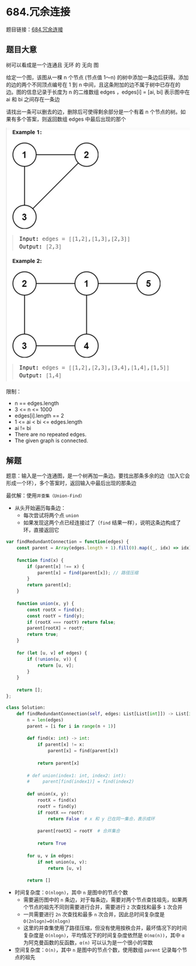 # 684.冗余连接

题目链接：[684.冗余连接](https://leetcode.cn/problems/redundant-connection/)

## 题目大意

树可以看成是一个连通且 无环 的 无向 图

给定一个图，该图从一棵 n 个节点 (节点值 1～n) 的树中添加一条边后获得。添加的边的两个不同顶点编号在 1 到 n 中间，且这条附加的边不属于树中已存在的边。图的信息记录于长度为 n 的二维数组 edges ，edges[i] = [ai, bi] 表示图中在 ai 和 bi 之间存在一条边

请找出一条可以删去的边，删除后可使得剩余部分是一个有着 n 个节点的树。如果有多个答案，则返回数组 edges 中最后出现的那个

![alt text](https://github.com/donnapersonal/picx-images-hosting/raw/master/image.99tq5i0nbn.webp)

限制：
- n == edges.length
- 3 <= n <= 1000
- edges[i].length == 2
- 1 <= ai < bi <= edges.length
- ai != bi
- There are no repeated edges.
- The given graph is connected.

## 解题

题意：输入是一个连通图，是一个树再加一条边。要找出那条多余的边（加入它会形成一个环），多个答案时，返回输入中最后出现的那条边

最优解：使用`并查集（Union-Find）`
- 从头开始遍历每条边：
  - 每次尝试将两个点 `union`
  - 如果发现这两个点已经连接过了（`find` 结果一样），说明这条边构成了环，直接返回它

```js
var findRedundantConnection = function(edges) {
    const parent = Array(edges.length + 1).fill(0).map((_, idx) => idx);

    function find(x) {
        if (parent[x] !== x) {
            parent[x] = find(parent[x]); // 路径压缩
        }
        return parent[x];
    }

    function union(x, y) {
        const rootX = find(x);
        const rootY = find(y);
        if (rootX === rootY) return false;
        parent[rootX] = rootY;
        return true;
    }

    for (let [u, v] of edges) {
        if (!union(u, v)) {
            return [u, v];
        }
    }

    return [];
};
```
```python
class Solution:
    def findRedundantConnection(self, edges: List[List[int]]) -> List[int]:
        n = len(edges)
        parent = [i for i in range(n + 1)]

        def find(x: int) -> int:
            if parent[x] != x:
                parent[x] = find(parent[x])

            return parent[x]
        
        # def union(index1: int, index2: int):
        #     parent[find(index1)] = find(index2)
        
        def union(x, y):
            rootX = find(x)
            rootY = find(y)
            if rootX == rootY:
                return False  # x 和 y 已在同一集合，表示成环

            parent[rootX] = rootY  # 合并集合

            return True
        
        for u, v in edges:
            if not union(u, v):
                return [u, v]

        return []
```

- 时间复杂度：`O(nlogn)`，其中 `n` 是图中的节点个数
  - 需要遍历图中的 `n` 条边，对于每条边，需要对两个节点查找祖先，如果两个节点的祖先不同则需要进行合并，需要进行 `2` 次查找和最多 `1` 次合并
  - 一共需要进行 `2n` 次查找和最多 `n` 次合并，因此总时间复杂度是 `O(2nlogn)=O(nlogn)`
  - 这里的并查集使用了路径压缩，但没有使用按秩合并，最坏情况下的时间复杂度是 `O(nlogn)`，平均情况下的时间复杂度依然是 `O(nα(n))`，其中 `α` 为阿克曼函数的反函数，`α(n)` 可以认为是一个很小的常数
- 空间复杂度：`O(n)`，其中 `n` 是图中的节点个数，使用数组 `parent` 记录每个节点的祖先
